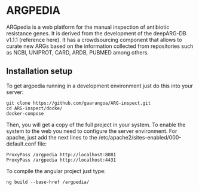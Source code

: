 # ARGPEDIA

ARGpedia is a web platform for the manual inspection of antibiotic resistance genes. It is derived from the development of the deepARG-DB v1.1.1 (reference here). It has a crowdsourcing component that allows to curate new ARGs based on the information collected from repositories such as NCBI, UNIPROT, CARD, ARDB, PUBMED among others.


## Installation setup

To get argpedia running in a development environment just do this into your server:

    git clone https://github.com/gaarangoa/ARG-inspect.git
    cd ARG-inspect/docke/
    docker-compose

Then, you will get a copy of the full project in your system. To enable the system to the web you need to configure the server environment. For apache, just add the next lines to the /etc/apache2/sites-enabled/000-default.conf  file:

    ProxyPass /argpedia http://localhost:8081
    ProxyPass /argpedia http://localhost:4431

To compile the angular project just type:

    ng build --base-href /argpedia/